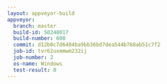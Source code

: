 ```yaml
---
layout: appveyor-build
appveyor:
  branch: master
  build-id: 50248017
  build-number: 600
  commit: d12b0c7d6404ba9bb36bd7dea544b768ab51c7f2
  job-id: tvr62uxmmwm232ij
  job-number: 2
  os-name: Windows
  test-result: 0
---
```

